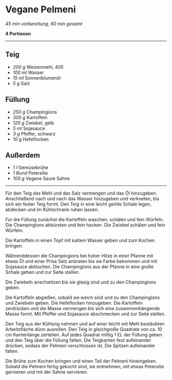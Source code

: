 Vegane Pelmeni
===============

*45 min vorbereitung, 60 min gesamt*

**4 Portionen**


---

## Teig

- *200 g* Weizenmehl, 405
- *100 ml* Wasser
- *15 ml* Sonnenblumenöl
- *5 g* Salz

## Füllung

- *250 g* Champingions
- *300 g* Kartoffeln
- *120 g* Zwiebel, gelb
- *5 ml* Sojasauce
- *3 g* Pfeffer, schwarz
- *10 g* Hefeflocken

## Außerdem

- *1 l* Gemüsebrühe
- *1 Bund* Petersilie
- *100 g* Vegane Saure Sahne

---

Für den Teig das Mehl und das Salz vermengen und das Öl hinzugeben. Anschließend nach und nach das Wasser hinzugeben und verkneten, bis sich ein fester Teig formt. Den Teig in eine leicht geölte Schale legen, abdecken und im Kühlschrank ruhen lassen.

Fur die Füllung zunächst die Kartoffeln waschen, schälen und fein Würfeln. Die Champingions abbürsten und fein hacken. Die Zwiebel schälen und fein Würfeln.

Die Kartoffeln in einen Topf mit kaltem Wasser geben und zum Kochen bringen.

Währenddessen die Champingions bei hoher Hitze in einer Pfanne mit etwas Öl und einer Prise Salz anbraten bis sie Farbe bekommen und mit Sojasauce ablöschen. Die Champingions aus der Pfanne in eine große Schale geben und zur Seite stellen.

Die Zwiebeln anschwitzen bis sie glasig sind und zu den Champingions geben.

Die Kartoffeln abgießen, sobald sie weich sind und zu den Champingions und Zwiebeln geben. Die Hefeflocken hinzugeben. Die Kartoffeln zerdrücken und die Masse vermengen bis sich eine zusammenhängende Masse formt. Mit Pfeffer und Sojasauce abschmecken und zur Seite stellen.

Den Teig aus der Kühlung nehmen und auf einer leicht mit Mehl bestäubten Arbeitsfläche dünn ausrollen.
Den Teig in gleichgroße Quadrate von ca. 10 cm Kantenlänge zerteilen.
Auf jedes Quadrat mittig 1 EL der Füllung geben und den Teig über die Füllung falten. Die Teigkanten fest aufeinander drücken, sodass der Pelmeni verschlossen ist. Die Spitzen aufeinander falten.

Die Brühe zum Kochen bringen und einen Teil der Pelmeni hineingeben. Sobald die Pelmeni fertig gekocht sind, sie entnehmen, mit etwas Petersilie garnieren und mit der Sahne servieren.
